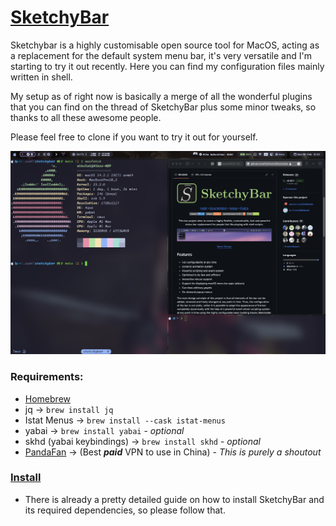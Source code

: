 # [SketchyBar](https://github.com/FelixKratz/SketchyBar)

Sketchybar is a highly customisable open source tool for MacOS, acting as a replacement for the default system menu bar, it's very versatile and I'm starting to try it out recently. Here you can find my configuration files mainly written in shell.

My setup as of right now is basically a merge of all the wonderful plugins that you can find on the thread of SketchyBar plus some minor tweaks, so thanks to all these awesome people.

Please feel free to clone if you want to try it out for yourself.

![Showcase](./images/Showcase202402.png)

### Requirements:

- [Homebrew](https://brew.sh)
- jq -> `brew install jq`
- Istat Menus -> `brew install --cask istat-menus`
- yabai -> `brew install yabai` - _optional_
- skhd (yabai keybindings) -> `brew install skhd` - _optional_
- [PandaFan](https://pandafan.zone) -> (Best **_paid_** VPN to use in China) - _This is purely a shoutout_

### [Install](https://felixkratz.github.io/SketchyBar/setup)

- There is already a pretty detailed guide on how to install SketchyBar and its required dependencies, so please follow that.
